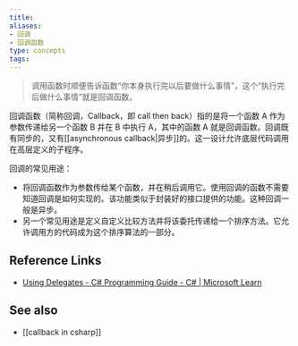 ```yaml
---
title: 
aliases: 
- 回调
- 回调函数
type: concepts
tags: 
---
```


> 调用函数时顺便告诉函数“你本身执行完以后要做什么事情”，这个“执行完后做什么事情”就是回调函数。

回调函数（简称回调，Callback，即 call then back）指的是将一个函数 A 作为参数传递给另一个函数 B 并在 B 中执行 A，其中的函数 A 就是回调函数。回调既有同步的，又有[[asynchronous callback|异步]]的。这一设计允许底层代码调用在高层定义的子程序。

回调的常见用途：

- 将回调函数作为参数传给某个函数，并在稍后调用它。使用回调的函数不需要知道回调是如何实现的。该功能类似于封装好的接口提供的功能。这种回调一般是异步。
- 另一个常见用途是定义自定义比较方法并将该委托传递给一个排序方法。它允许调用方的代码成为这个排序算法的一部分。

## Reference Links

- [Using Delegates - C# Programming Guide - C# | Microsoft Learn](https://learn.microsoft.com/en-gb/dotnet/csharp/programming-guide/delegates/using-delegates)

## See also

- [[callback in csharp]]